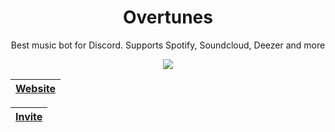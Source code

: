 <div align="center">

# Overtunes
  
Best music bot for Discord. Supports Spotify, Soundcloud, Deezer and more
  
<a href="https://top.gg/bot/873101608467185684">
  <img src="https://top.gg/api/widget/873101608467185684.svg">
</a>
  

| **[Website](https://overtunes.me/)**	|
|-----------------------------------------------------------------------------	|
  
| **[Invite](https://discord.com/oauth2/authorize?client_id=873101608467185684&scope=bot&permissions=4332047432&scope=applications.commands%20bot)**	|
|-----------------------------------------------------------------------------	|
</div>
